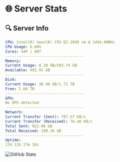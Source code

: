 # 🌐 Server Stats
## 🔍 Server Info
```yaml
CPU: Intel(R) Xeon(R) CPU E5-2699 v4 @ 1494.00MHz
CPU Usage: 6.60%
Cores: 44P | 88T
-----------------------------------
Memory:
Current Usage: 8.38 GB/503.74 GB
Available: 491.91 GB
-----------------------------------
Disk:
Current Usage: 30.40 GB/1.71 TB
Free: 1.60 TB
-----------------------------------
GPU:
No GPU detected
-----------------------------------
Network:
Current Transfer (Sent): 787.57 KB/s
Current Transfer (Received): 76.40 KB/s
Total Sent: 922.96 GB
Total Received: 190.36 GB
-----------------------------------
Uptime:
17d 11h 17m 26s
```
![GitHub Stats](https://img.shields.io/badge/Updated-2025-05-07_04:26:14-blue)